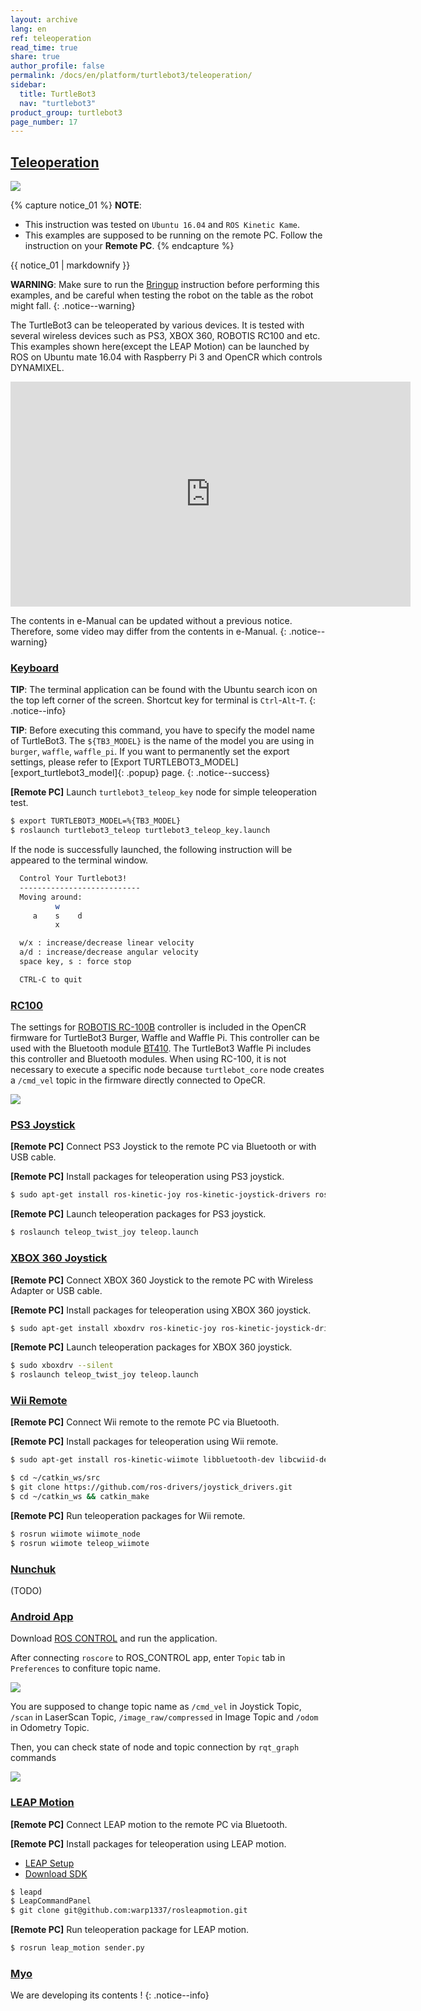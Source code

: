 ```yaml
---
layout: archive
lang: en
ref: teleoperation
read_time: true
share: true
author_profile: false
permalink: /docs/en/platform/turtlebot3/teleoperation/
sidebar:
  title: TurtleBot3
  nav: "turtlebot3"
product_group: turtlebot3
page_number: 17
---
```


<div style="counter-reset: h1 8"></div>
<div style="counter-reset: h2 1"></div>

<!--[dummy Header 1]>
  <h1 id="basic-operation"><a href="#basic-operation">Basic Operation</a></h1>
<![end dummy Header 1]-->

## [Teleoperation](#ros-teleoperation)

![](/assets/images/platform/turtlebot3/software/remote_pc_and_turtlebot.png)

{% capture notice_01 %}
**NOTE**: 
- This instruction was tested on `Ubuntu 16.04` and `ROS Kinetic Kame`.
- This examples are supposed to be running on the remote PC. Follow the instruction on your **Remote PC**.
{% endcapture %}
<div class="notice--info">{{ notice_01 | markdownify }}</div>

**WARNING**: Make sure to run the [Bringup][bringup] instruction before performing this examples, and be careful when testing the robot on the table as the robot might fall.
{: .notice--warning}

The TurtleBot3 can be teleoperated by various devices. It is tested with several wireless devices such as PS3, XBOX 360, ROBOTIS RC100 and etc. This examples shown here(except the LEAP Motion) can be launched by ROS on Ubuntu mate 16.04 with Raspberry Pi 3 and OpenCR which controls DYNAMIXEL.

<iframe width="640" height="360" src="https://www.youtube.com/embed/Z4s18hlazb4" frameborder="0" allowfullscreen></iframe>

The contents in e-Manual can be updated without a previous notice. Therefore, some video may differ from the contents in e-Manual.
{: .notice--warning} 

### [Keyboard](#keyboard)

**TIP**: The terminal application can be found with the Ubuntu search icon on the top left corner of the screen. Shortcut key for terminal is `Ctrl`-`Alt`-`T`.
{: .notice--info}

**TIP**: Before executing this command, you have to specify the model name of TurtleBot3. The `${TB3_MODEL}` is the name of the model you are using in `burger`, `waffle`, `waffle_pi`. If you want to permanently set the export settings, please refer to [Export TURTLEBOT3_MODEL][export_turtlebot3_model]{: .popup} page.
{: .notice--success}

**[Remote PC]** Launch `turtlebot3_teleop_key` node for simple teleoperation test.

``` bash
$ export TURTLEBOT3_MODEL=%{TB3_MODEL}
$ roslaunch turtlebot3_teleop turtlebot3_teleop_key.launch
```

If the node is successfully launched, the following instruction will be appeared to the terminal window.

``` bash
  Control Your Turtlebot3!
  ---------------------------
  Moving around:
          w
     a    s    d
          x

  w/x : increase/decrease linear velocity
  a/d : increase/decrease angular velocity
  space key, s : force stop

  CTRL-C to quit
```

### [RC100](#rc100)

The settings for [ROBOTIS RC-100B][rc100] controller is included in the OpenCR firmware for TurtleBot3 Burger, Waffle and Waffle Pi. This controller can be used with the Bluetooth module [BT410][bt410]. The TurtleBot3 Waffle Pi includes this controller and Bluetooth modules. When using RC-100, it is not necessary to execute a specific node because `turtlebot_core` node creates a `/cmd_vel` topic in the firmware directly connected to OpeCR.

![](/assets/images/platform/turtlebot3/example/rc100b_with_bt410.png)

### [PS3 Joystick](#ps3-joystick)

**[Remote PC]** Connect PS3 Joystick to the remote PC via Bluetooth or with USB cable.

**[Remote PC]** Install packages for teleoperation using PS3 joystick.

``` bash
$ sudo apt-get install ros-kinetic-joy ros-kinetic-joystick-drivers ros-kinetic-teleop-twist-joy
```

**[Remote PC]** Launch teleoperation packages for PS3 joystick.

``` bash
$ roslaunch teleop_twist_joy teleop.launch
```

### [XBOX 360 Joystick](#xbox-360-joystick)

**[Remote PC]** Connect XBOX 360 Joystick to the remote PC with Wireless Adapter or USB cable.

**[Remote PC]** Install packages for teleoperation using XBOX 360 joystick.

``` bash
$ sudo apt-get install xboxdrv ros-kinetic-joy ros-kinetic-joystick-drivers ros-kinetic-teleop-twist-joy
```

**[Remote PC]** Launch teleoperation packages for XBOX 360 joystick.

``` bash
$ sudo xboxdrv --silent
$ roslaunch teleop_twist_joy teleop.launch
```

### [Wii Remote](#wii-remote)

**[Remote PC]** Connect Wii remote to the remote PC via Bluetooth.

**[Remote PC]** Install packages for teleoperation using Wii remote.

``` bash
$ sudo apt-get install ros-kinetic-wiimote libbluetooth-dev libcwiid-dev
```

``` bash
$ cd ~/catkin_ws/src
$ git clone https://github.com/ros-drivers/joystick_drivers.git  
$ cd ~/catkin_ws && catkin_make
```

**[Remote PC]** Run teleoperation packages for Wii remote.

``` bash
$ rosrun wiimote wiimote_node
$ rosrun wiimote teleop_wiimote
```

### [Nunchuk](#nunchuk)

(TODO)

### [Android App](#android-app)

Download [ROS CONTROL][ros_control] and run the application.

After connecting `roscore` to ROS_CONTROL app, enter `Topic` tab in `Preferences` to confiture topic name.

![](/assets/images/platform/turtlebot3/example/ros_control.png)

You are supposed to change topic name as `/cmd_vel` in Joystick Topic, `/scan` in LaserScan Topic,
`/image_raw/compressed` in Image Topic and `/odom` in Odometry Topic.

Then, you can check state of node and topic connection by `rqt_graph` commands

![](/assets/images/platform/turtlebot3/example/ros_control_graph.png)

### [LEAP Motion](#leap-motion)

**[Remote PC]** Connect LEAP motion to the remote PC via Bluetooth.

**[Remote PC]** Install packages for teleoperation using LEAP motion.

- [LEAP Setup][leap_setup]
- [Download SDK][leap_sdk]

``` bash
$ leapd
$ LeapCommandPanel
$ git clone git@github.com:warp1337/rosleapmotion.git
```

**[Remote PC]** Run teleoperation package for LEAP motion.

``` bash
$ rosrun leap_motion sender.py
```

### [Myo](#myo)

We are developing its contents ! 
{: .notice--info}

[bringup]: /docs/en/platform/turtlebot3/bringup/#bringup
[rc100]: /docs/en/parts/communication/rc-100/
[bt410]: /docs/en/parts/communication/bt-410/
[ros_control]: https://play.google.com/store/apps/details?id=com.robotca.ControlApp
[leap_setup]: https://www.leapmotion.com/setup
[leap_sdk]: https://developer.leapmotion.com/get-started/
